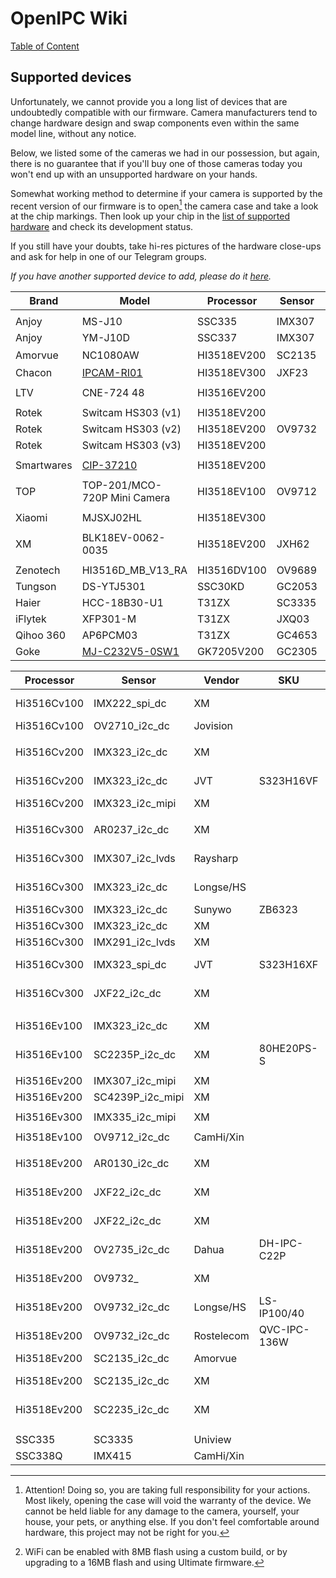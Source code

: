 # OpenIPC Wiki
[Table of Content](../README.md)

Supported devices
-----------------

Unfortunately, we cannot provide you a long list of devices that are undoubtedly
compatible with our firmware. Camera manufacturers tend to change hardware
design and swap components even within the same model line, without any notice.

Below, we listed some of the cameras we had in our possession, but again, there
is no guarantee that if you'll buy one of those cameras today you won't end up
with an unsupported hardware on your hands.

Somewhat working method to determine if your camera is supported by the recent
version of our firmware is to open[^1] the camera case and take a look at the
chip markings. Then look up your chip in the [list of supported hardware][1]
and check its development status.

If you still have your doubts, take hi-res pictures of the hardware close-ups
and ask for help in one of our Telegram groups.

[^1]: Attention! Doing so, you are taking full responsibility for your actions.
Most likely, opening the case will void the warranty of the device. We cannot
be held liable for any damage to the camera, yourself, your house, your pets,
or anything else. If you don't feel comfortable around hardware, this project
may not be right for you.

_If you have another supported device to add, please do it [here][2]._

| Brand      | Model              | Processor   | Sensor | Flash Memory | LAN | WLAN           | USB  | Card |
|------------|--------------------|-------------|--------|--------------|-----|----------------|------|------|
|            |                    |             |        |              |     |                |      |      |
| Anjoy      | MS-J10             | SSC335      | IMX307 |              | Yes | No             | Yes  | No   |
| Anjoy      | YM-J10D            | SSC337      | IMX307 |              | Yes | No             | Yes  | No   |
| Amorvue    | NC1080AW           | HI3518EV200 | SC2135 | MX25L6405D   | Yes | RTL8188EUS[^2] | No   | No   |
| Chacon     | [IPCAM-RI01][3]    | HI3518EV300 | JXF23  | XM25QH128A   | No  | RTL8188FTV     | WiFi | Yes  |
|            |                    |             |        |              |     |                |      |      |
| LTV        | CNE-724 48         | HI3516EV200 |        |              | Yes | No             | No   | Yes  |
|            |                    |             |        |              |     |                |      |      |
| Rotek      | Switcam HS303 (v1) | HI3518EV200 |        |              | No  | RTL8188FU      | WiFi | Yes  |
| Rotek      | Switcam HS303 (v2) | HI3518EV200 | OV9732 | GD25Q128CSIG | No  | RTL8188EU      | WiFi | Yes  |
| Rotek      | Switcam HS303 (v3) | HI3518EV200 |        |              | No  | RTL8188EU      | WiFi | Yes  |
|            |                    |             |        |              |     |                |      |      |
| Smartwares | [CIP-37210][4]     | HI3518EV200 |        |              | No  | RTL8188FU      | WiFi | Yes  |
|            |                    |             |        |              |     |                |      |      |
| TOP        | TOP-201/MCO-720P Mini Camera  | HI3518EV100 | OV9712 |  | Yes | No             | No   | No   |
|            |                    |             |        |              |     |                |      |      |
| Xiaomi     | MJSXJ02HL          | HI3518EV300 |        |              | No  |                |      | Yes  |
|            |                    |             |        |              |     |                |      |      |
| XM         | BLK18EV-0062-0035  | HI3518EV200 | JXH62  |              | Yes |                |      | Yes  |
|            |                    |             |        |              |     |                |      |      |
| Zenotech   | HI3516D_MB_V13_RA  | HI3516DV100 | OV9689 | GD25Q128CSIG | Yes | No             |      | No   |
| Tungson    | DS-YTJ5301         | SSC30KD     | GC2053 |              | Yes | RTL8188FTV     | No   | No   |
| Haier      | HCC-18B30-U1       | T31ZX       | SC3335 | NM25Q128EVB  | No  | SSV6X5X        | No   | Yes  |
| iFlytek    | XFP301-M           | T31ZX       | JXQ03  | XM25QH128C   | No  | RTL8188FU      | No   | Yes  |
| Qihoo 360  | AP6PCM03           | T31ZX       | GC4653 | EN25QH256A   | Yes | ATBM6031       | No   | Yes  |
| Goke       | [MJ-C232V5-0SW1][5]| GK7205V200  | GC2305 | XM25QH128CHIQ| Yes | RTL8188FU      | No   | No   |


| Processor   | Sensor           | Vendor     | SKU          | Board identification            |
|-------------|------------------|------------|--------------|---------------------------------|
| Hi3516Cv100 | IMX222_spi_dc    | XM         |              | [BLK18C-0222-38X38_S-V1.03][1]  |
| Hi3516Cv100 | OV2710_i2c_dc    | Jovision   |              | IPG5020A-H-V1.0                 |
|             |                  |            |              |                                 |
| Hi3516Cv200 | IMX323_i2c_dc    | XM         |              | BLK16CV-0323-38X38-V1.01        |
| Hi3516Cv200 | IMX323_i2c_dc    | JVT        | S323H16VF    | IPS323-H16V-38X38-V2            |
| Hi3516Cv200 | IMX323_i2c_mipi  | XM         |              |                                 |
|             |                  |            |              |                                 |
| Hi3516Cv300 | AR0237_i2c_dc    | XM         |              | BLK16CV3-0237P-38X38-S-V1.01    |
| Hi3516Cv300 | IMX307_i2c_lvds  | Raysharp   |              | RS-CM-188D 2018-03-16 E150111   |
| Hi3516Cv300 | IMX323_i2c_dc    | Longse/HS  |              | HI3516CV300-IMX323-POE-TF V1.1  |
| Hi3516Cv300 | IMX323_i2c_dc    | Sunywo     | ZB6323       | IPG5020A-T-N6-V0.1              |
| Hi3516Cv300 | IMX323_i2c_dc    | XM         |              | IVG-HP201Y-AE                   |
| Hi3516Cv300 | IMX291_i2c_lvds  | XM         |              | IVG-HP203Y-AE                   |
| Hi3516Cv300 | IMX323_spi_dc    | JVT        | S323H16XF    | IPS323-H16X-38X38-V2/V3         |
| Hi3516Cv300 | JXF22_i2c_dc     | XM         |              | BLK16CV3-0022-38X38-S-V1.01     |
|             |                  |            |              |                                 |
| Hi3516Ev100 | IMX323_i2c_dc    | XM         |              | BLK16E-0323-38X38-B-V1.01       |
| Hi3516Ev100 | SC2235P_i2c_dc   | XM         | 80HE20PS-S   | BLK16E-0235-38X38-S-V2.03       |
|             |                  |            |              |                                 |
| Hi3516Ev200 | IMX307_i2c_mipi  | XM         |              | IVG-85HF20PY-S                  |
| Hi3516Ev200 | SC4239P_i2c_mipi | XM         |              | IVG-85HF30PS-S                  |
|             |                  |            |              |                                 |
| Hi3516Ev300 | IMX335_i2c_mipi  | XM         |              | IVG-85HG50PYA-S                 |
|             |                  |            |              |                                 |
| Hi3518Ev100 | OV9712_i2c_dc    | CamHi/Xin  |              | IPC18E_9712_V2.0/V3.1           |
|             |                  |            |              |                                 |
| Hi3518Ev200 | AR0130_i2c_dc    | XM         |              | BLK18EV-0732-0035-38X38-V1.01   |
| Hi3518Ev200 | JXF22_i2c_dc     | XM         |              | BLK18EV-0002-2035-38X38-V1.01   |
| Hi3518Ev200 | JXF22_i2c_dc     | XM         |              | BLK18EV-0022-0130-38X38-V1.01   |
| Hi3518Ev200 | OV2735_i2c_dc    | Dahua      | DH-IPC-C22P  | E305654 JX02 94V-0              |
| Hi3518Ev200 | OV9732_          | XM         |              | BLK18EV-0732-0035-38X38-V1.01   |
| Hi3518Ev200 | OV9732_i2c_dc    | Longse/HS  | LS-IP100/40  | 3518EV200-OV9732-V1.0           |
| Hi3518Ev200 | OV9732_i2c_dc    | Rostelecom | QVC-IPC-136W | E305654 JX02 94V-0              |
| Hi3518Ev200 | SC2135_i2c_dc    | Amorvue    |              | 18EV200_V202P                   |
| Hi3518Ev200 | SC2135_i2c_dc    | XM         |              | BLK18EV-0035-0042-38X38_S-V1.01 |
| Hi3518Ev200 | SC2235_i2c_dc    | XM         |              | BLK18EV-0235-38X38-B-V1.01      |
|             |                  |            |              |                                 |
|             |                  |            |              |                                 |
| SSC335      | SC3335           | Uniview    |              | Uniview                         |
| SSC338Q     | IMX415           | CamHi/Xin  |              | SSC338Q_38M_1.1                 |


[1]: https://openipc.org/supported-hardware
[2]: https://github.com/OpenIPC/wiki/blob/master/en/guide-supported-devices.md
[3]: https://github.com/OpenIPC/wiki/blob/master/en/device-chacon-ipcam-ri01.md
[4]: https://ipcamtalk.com/threads/smartwares-cip-37210-wifi.64605/
[5]: http://www.hnamg.cn/h-col-139.html

[^2]: WiFi can be enabled with 8MB flash using a custom build, or by upgrading to a 16MB flash and using Ultimate firmware.
